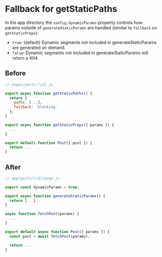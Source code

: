 # Fallback for getStaticPaths
In the app directory the `config.dynamicParams` property controls how params outside of `generateStaticParams` are handled (similar to `fallback` on `getStaticProps`):

* `true`: (default) Dynamic segments not included in generateStaticParams are generated on demand.
* `false`: Dynamic segments not included in generateStaticParams will return a 404.

## Before
```jsx
// pages/posts/[id].js

export async function getStaticPaths() {
  return {
    paths: [...],
    fallback: 'blocking'
  };
}

export async function getStaticProps({ params }) {
  ...
}

export default function Post({ post }) {
  return ...
}
```

## After
```jsx
// app/posts/[id]/page.js

export const dynamicParams = true;

export async function generateStaticParams() {
  return [...]
}

async function fetchPost(params) {
  ...
}

export default async function Post({ params }) {
  const post = await fetchPost(params);

  return ...
}
```
